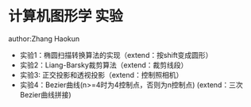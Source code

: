 # 计算机图形学 实验
author:Zhang Haokun<br>
* 实验1：椭圆扫描转换算法的实现（extend：按shift变成圆形）<br>
* 实验2：Liang-Barsky裁剪算法（extend：裁剪线段）<br>
* 实验3: 正交投影和透视投影（extend：控制照相机）<br>
* 实验4：Bezier曲线(n>=4时为4控制点，否则为n控制点)  (extend：三次Bezier曲线拼接)<br>

